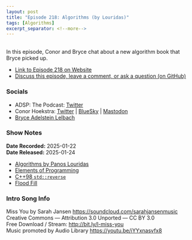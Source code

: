 ```yaml
---
layout: post
title: "Episode 218: Algorithms (by Louridas)"
tags: [Algorithms]
excerpt_separator: <!--more-->
---
```


<div id="buzzsprout-player-16493115"></div><script src="https://www.buzzsprout.com/1501960/episodes/16493115-episode-218-algorithms-by-louridas.js?container_id=buzzsprout-player-16493115&player=small" type="text/javascript" charset="utf-8"></script>

<br>In this episode, Conor and Bryce chat about a new algorithm book that Bryce picked up.

<!--more-->

* [Link to Episode 218 on Website](https://adspthepodcast.com/2025/01/24/Episode-218.html)
* [Discuss this episode, leave a comment, or ask a question (on GitHub)](https://github.com/codereport/adsp2/discussions/117)

### Socials
 
* ADSP: The Podcast: [Twitter](https://twitter.com/adspthepodcast)
* Conor Hoekstra: [Twitter](https://twitter.com/code_report) \| [BlueSky](https://bsky.app/profile/codereport.bsky.social) \| [Mastodon](https://mastodon.social/@code_report)
* [Bryce Adelstein Lelbach](https://twitter.com/blelbach)

### Show Notes

**Date Recorded:** 2025-01-22 <br>
**Date Released:** 2025-01-24

* [Algorithms by Panos Louridas](https://www.amazon.ca/Algorithms-Panos-Louridas/dp/0262539020)
* [Elements of Programming](http://elementsofprogramming.com/)
* [C++98 `std::reverse`](https://en.cppreference.com/w/cpp/algorithm/reverse)
* [Flood Fill](https://en.wikipedia.org/wiki/Flood_fill)

### Intro Song Info
 
Miss You by Sarah Jansen https://soundcloud.com/sarahjansenmusic<br>
Creative Commons — Attribution 3.0 Unported — CC BY 3.0<br>
Free Download / Stream: http://bit.ly/l-miss-you<br>
Music promoted by Audio Library https://youtu.be/iYYxnasvfx8<br>